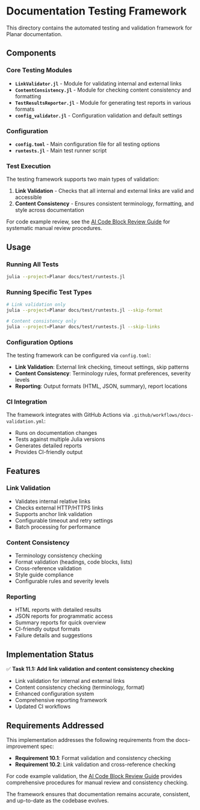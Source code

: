# Documentation Testing Framework

This directory contains the automated testing and validation framework for Planar documentation.

## Components

### Core Testing Modules

- **`LinkValidator.jl`** - Module for validating internal and external links
- **`ContentConsistency.jl`** - Module for checking content consistency and formatting
- **`TestResultsReporter.jl`** - Module for generating test reports in various formats
- **`config_validator.jl`** - Configuration validation and default settings

### Configuration

- **`config.toml`** - Main configuration file for all testing options
- **`runtests.jl`** - Main test runner script

### Test Execution

The testing framework supports two main types of validation:

1. **Link Validation** - Checks that all internal and external links are valid and accessible
2. **Content Consistency** - Ensures consistent terminology, formatting, and style across documentation

For code example review, see the [AI Code Block Review Guide](../maintenance/ai-code-block-review-guide.md) for systematic manual review procedures.

## Usage

### Running All Tests

```bash
julia --project=Planar docs/test/runtests.jl
```

### Running Specific Test Types

```bash
# Link validation only  
julia --project=Planar docs/test/runtests.jl --skip-format

# Content consistency only
julia --project=Planar docs/test/runtests.jl --skip-links
```

### Configuration Options

The testing framework can be configured via `config.toml`:

- **Link Validation**: External link checking, timeout settings, skip patterns
- **Content Consistency**: Terminology rules, format preferences, severity levels
- **Reporting**: Output formats (HTML, JSON, summary), report locations

### CI Integration

The framework integrates with GitHub Actions via `.github/workflows/docs-validation.yml`:

- Runs on documentation changes
- Tests against multiple Julia versions
- Generates detailed reports
- Provides CI-friendly output

## Features

### Link Validation

- Validates internal relative links
- Checks external HTTP/HTTPS links
- Supports anchor link validation
- Configurable timeout and retry settings
- Batch processing for performance

### Content Consistency

- Terminology consistency checking
- Format validation (headings, code blocks, lists)
- Cross-reference validation
- Style guide compliance
- Configurable rules and severity levels

### Reporting

- HTML reports with detailed results
- JSON reports for programmatic access
- Summary reports for quick overview
- CI-friendly output formats
- Failure details and suggestions

## Implementation Status

✅ **Task 11.1: Add link validation and content consistency checking**
- Link validation for internal and external links
- Content consistency checking (terminology, format)
- Enhanced configuration system
- Comprehensive reporting framework
- Updated CI workflows

## Requirements Addressed

This implementation addresses the following requirements from the docs-improvement spec:

- **Requirement 10.1**: Format validation and consistency checking
- **Requirement 10.2**: Link validation and cross-reference checking

For code example validation, the [AI Code Block Review Guide](../maintenance/ai-code-block-review-guide.md) provides comprehensive procedures for manual review and consistency checking.

The framework ensures that documentation remains accurate, consistent, and up-to-date as the codebase evolves.